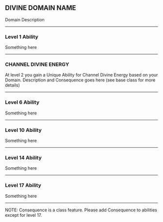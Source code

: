 ## DIVINE DOMAIN NAME
Domain Description

---

### Level 1 Ability
Something here

---

### CHANNEL DIVINE ENERGY
At level 2 you gain a Unique Ability for Channel Divine Energy based on your Domain. Description and Consequence goes here (see base class for more details)

---

### Level 6 Ability
Something here

---

### Level 10 Ability
Something here

---

### Level 14 Ability
Something here

---

### Level 17 Ability
Something here

---

NOTE: Consequence is a class feature. Please add Consequence to abilities except for level 17.

